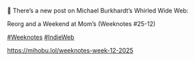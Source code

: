 🤖 There’s a new post on Michael Burkhardt’s Whirled Wide Web:

Reorg and a Weekend at Mom’s (Weeknotes #25-12)

[\#<span>Weeknotes</span>](https://social.lol/tags/Weeknotes) [\#<span>IndieWeb</span>](https://social.lol/tags/IndieWeb)

[<span class="invisible">https://</span><span class="ellipsis">mihobu.lol/weeknotes-week-12-2</span><span class="invisible">025</span>](https://mihobu.lol/weeknotes-week-12-2025)